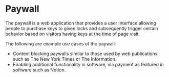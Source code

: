 # Paywall

The paywall is a web application that provides a user interface allowing people to purchase keys to given locks and subsequently trigger certain behavior based on visitors having keys at the time of page visit. 

The following are example use cases of the paywall:

* Content blocking paywalls similar to those used by web publications such as The New York Times or The Information. 
* Enabling additional functionality in software, via payment as featured in software such as Notion.

